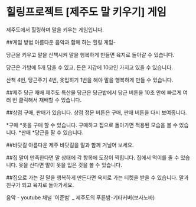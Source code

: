 # 힐링프로젝트 [제주도 말 키우기] 게임
제주도에서 힐링하며 말을 키우는 게임입니다.

##게임 방법
아름다운 음악과 함께 하는 힐링 게임-

당근을 키우고 말을 산책시켜 말을 행복하게 만들면 육지로 돌아갈 수 있습니다.

당근은 가방에 5개 담을 수 있고, 돈은 지갑에 10코인 가지고 있을 수 있습니다.

산책 4번, 당근주기 4번, 옷입히기 1번을 해야 말을 행복하게 만들 수 있습니다.

##제주 당근 재배
제주도 특산물 당근은 당근밭에서 당근 버튼을 10초 안에 빠르게 여러 번 클릭해서 재배할 수 있습니다.

##상점
구매, 판매가 있습니다. 상점 정문 버튼은 구매, 판매 버튼을 다시 보여줍니다.

*구매
 *옷을 구매 할 수 있습니다. 구매하고 집으로 돌아가면 적용된 모습을 볼 수 있습니다.
*판매
 *당근을 팔 수 있습니다.

##바닷길
아름다운 제주 바닷길을 말과 함께 거닐어 보세요.

##집
말이 만족한다면 말 상태에 각 항목에 도장이 찍힙니다.
집에서 먹이를 줄 수 있습니다.
옷을 산다면 말이 옷을 입은 것을 볼 수 있습니다.

##집으로 가는 길
말을 행복하게 만든다면 육지로 가는 티켓을 받을 수 있습니다.
말과 친구가 되고 육지로 돌아가세요.






음악 - youtube 채널 '이준범' _ 제주도의 푸른밤-기타커버(보사노바)
